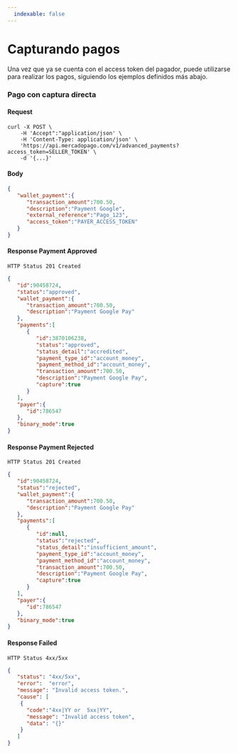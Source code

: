 ```yaml
---
  indexable: false
---
```


# Capturando pagos

Una vez que ya se cuenta con el access token del pagador, puede utilizarse para realizar los pagos, siguiendo los ejemplos definidos más abajo.

### Pago con captura directa

#### Request
```curl
curl -X POST \
    -H 'Accept":"application/json' \
    -H 'Content-Type: application/json' \
    'https://api.mercadopago.com/v1/advanced_payments?access_token=SELLER_TOKEN' \
    -d '{...}'
```

#### Body
```json
{
   "wallet_payment":{
      "transaction_amount":700.50,
      "description":"Payment Google",
      "external_reference":"Pago_123",
      "access_token":"PAYER_ACCESS_TOKEN"      
   }
}
```

#### Response Payment Approved
`HTTP Status 201 Created`
```json
{
   "id":90458724,
   "status":"approved",
   "wallet_payment":{
      "transaction_amount":700.50,
      "description":"Payment Google Pay"
   },
   "payments":[
      {
         "id":3870106238,
         "status":"approved",
         "status_detail":"accredited",
         "payment_type_id":"account_money",
         "payment_method_id":"account_money",
         "transaction_amount":700.50,
         "description":"Payment Google Pay",
         "capture":true
      }
   ],
   "payer":{
      "id":786547
   },
   "binary_mode":true 
}
```

#### Response Payment Rejected
`HTTP Status 201 Created`
```json
{
   "id":90458724,
   "status":"rejected",
   "wallet_payment":{
      "transaction_amount":700.50,
      "description":"Payment Google Pay"
   },
   "payments":[
      {
         "id":null,
         "status":"rejected",
         "status_detail":"insufficient_amount",
         "payment_type_id":"account_money",
         "payment_method_id":"account_money",
         "transaction_amount":700.50,
         "description":"Payment Google Pay",
         "capture":true
      }
   ],
   "payer":{
      "id":786547
   },
   "binary_mode":true 
}
```

#### Response Failed
`HTTP Status 4xx/5xx`
```json
{
   "status": "4xx/5xx",
   "error":  "error",
   "message": "Invalid access token.",
   "cause": [
    {
      "code":"4xx|YY or  5xx|YY",
      "message": "Invalid access token",
      "data": "{}"
    }
   ]
}
```